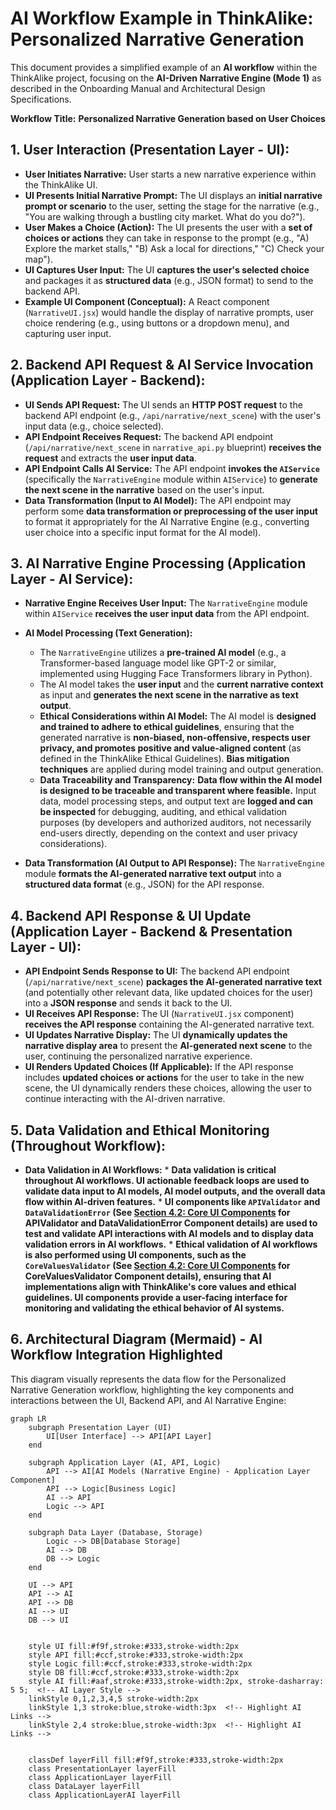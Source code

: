 # AI Workflow Example in ThinkAlike: Personalized Narrative Generation

This document provides a simplified example of an **AI workflow** within the ThinkAlike project, focusing on the **AI-Driven Narrative Engine (Mode 1)** as described in the Onboarding Manual and Architectural Design Specifications.

**Workflow Title:** **Personalized Narrative Generation based on User Choices**

## 1. **User Interaction (Presentation Layer - UI)**:

*   **User Initiates Narrative:** User starts a new narrative experience within the ThinkAlike UI.
*   **UI Presents Initial Narrative Prompt:** The UI displays an **initial narrative prompt or scenario** to the user, setting the stage for the narrative (e.g., "You are walking through a bustling city market. What do you do?").
*   **User Makes a Choice (Action):** The UI presents the user with a **set of choices or actions** they can take in response to the prompt (e.g., "A) Explore the market stalls," "B) Ask a local for directions," "C) Check your map").
*   **UI Captures User Input:** The UI **captures the user's selected choice** and packages it as **structured data** (e.g., JSON format) to send to the backend API.
*   **Example UI Component (Conceptual):**  A React component (`NarrativeUI.jsx`) would handle the display of narrative prompts, user choice rendering (e.g., using buttons or a dropdown menu), and capturing user input.

## 2. **Backend API Request & AI Service Invocation (Application Layer - Backend)**:

*   **UI Sends API Request:** The UI sends an **HTTP POST request** to the backend API endpoint (e.g., `/api/narrative/next_scene`) with the user's input data (e.g., choice selected).
*   **API Endpoint Receives Request:** The backend API endpoint (`/api/narrative/next_scene` in `narrative_api.py` blueprint) **receives the request** and extracts the **user input data**.
*   **API Endpoint Calls AI Service:** The API endpoint **invokes the `AIService`** (specifically the `NarrativeEngine` module within `AIService`) to **generate the next scene in the narrative** based on the user's input.
*   **Data Transformation (Input to AI Model):** The API endpoint may perform some **data transformation or preprocessing of the user input** to format it appropriately for the AI Narrative Engine (e.g., converting user choice into a specific input format for the AI model).

## 3. **AI Narrative Engine Processing (Application Layer - AI Service)**:

*   **Narrative Engine Receives User Input:** The `NarrativeEngine` module within `AIService` **receives the user input data** from the API endpoint.
*   **AI Model Processing (Text Generation):**
    *   The `NarrativeEngine` utilizes a **pre-trained AI model** (e.g., a Transformer-based language model like GPT-2 or similar, implemented using Hugging Face Transformers library in Python).
    *   The AI model takes the **user input** and the **current narrative context** as input and **generates the next scene in the narrative as text output**.
    *   **Ethical Considerations within AI Model:** The AI model is **designed and trained to adhere to ethical guidelines**, ensuring that the generated narrative is **non-biased, non-offensive, respects user privacy, and promotes positive and value-aligned content** (as defined in the ThinkAlike Ethical Guidelines). **Bias mitigation techniques** are applied during model training and output generation.
    *   **Data Traceability and Transparency:** **Data flow within the AI model is designed to be traceable and transparent where feasible.** Input data, model processing steps, and output text are **logged and can be inspected** for debugging, auditing, and ethical validation purposes (by developers and authorized auditors, not necessarily end-users directly, depending on the context and user privacy considerations).

*   **Data Transformation (AI Output to API Response):** The `NarrativeEngine` module **formats the AI-generated narrative text output** into a **structured data format** (e.g., JSON) for the API response.

## 4. **Backend API Response & UI Update (Application Layer - Backend & Presentation Layer - UI)**:

*   **API Endpoint Sends Response to UI:** The backend API endpoint (`/api/narrative/next_scene`) **packages the AI-generated narrative text** (and potentially other relevant data, like updated choices for the user) into a **JSON response** and sends it back to the UI.
*   **UI Receives API Response:** The UI (`NarrativeUI.jsx` component) **receives the API response** containing the AI-generated narrative text.
*   **UI Updates Narrative Display:** The UI **dynamically updates the narrative display area** to present the **AI-generated next scene** to the user, continuing the personalized narrative experience.
*   **UI Renders Updated Choices (If Applicable):** If the API response includes **updated choices or actions** for the user to take in the new scene, the UI dynamically renders these choices, allowing the user to continue interacting with the AI-driven narrative.

## 5. **Data Validation and Ethical Monitoring (Throughout Workflow)**:

*   **Data Validation in AI Workflows:**
        *   **Data validation is critical throughout AI workflows. UI actionable feedback loops are used to validate data input to AI models, AI model outputs, and the overall data flow within AI-driven features.**
        *   **UI components like `APIValidator` and `DataValidationError` (See [Section 4.2: Core UI Components](#42-core-ui-components) for APIValidator and DataValidationError Component details) are used to test and validate API interactions with AI models and to display data validation errors in AI workflows.**
        *   **Ethical validation of AI workflows is also performed using UI components, such as the `CoreValuesValidator` (See [Section 4.2: Core UI Components](#42-core-ui-components) for CoreValuesValidator Component details), ensuring that AI implementations align with ThinkAlike's core values and ethical guidelines. UI components provide a user-facing interface for monitoring and validating the ethical behavior of AI systems.**

## 6. **Architectural Diagram (Mermaid) - AI Workflow Integration Highlighted**

This diagram visually represents the data flow for the Personalized Narrative Generation workflow, highlighting the key components and interactions between the UI, Backend API, and AI Narrative Engine:

```mermaid
graph LR
    subgraph Presentation Layer (UI)
        UI[User Interface] --> API[API Layer]
    end

    subgraph Application Layer (AI, API, Logic)
        API --> AI[AI Models (Narrative Engine) - Application Layer Component]
        API --> Logic[Business Logic]
        AI --> API
        Logic --> API
    end

    subgraph Data Layer (Database, Storage)
        Logic --> DB[Database Storage]
        AI --> DB
        DB --> Logic
    end

    UI --> API
    API --> AI
    API --> DB
    AI --> UI
    DB --> UI


    style UI fill:#f9f,stroke:#333,stroke-width:2px
    style API fill:#ccf,stroke:#333,stroke-width:2px
    style Logic fill:#ccf,stroke:#333,stroke-width:2px
    style DB fill:#ccf,stroke:#333,stroke-width:2px
    style AI fill:#aaf,stroke:#333,stroke-width:2px, stroke-dasharray: 5 5;  <!-- AI Layer Style -->
    linkStyle 0,1,2,3,4,5 stroke-width:2px
    linkStyle 1,3 stroke:blue,stroke-width:3px  <!-- Highlight AI Links -->
    linkStyle 2,4 stroke:blue,stroke-width:3px  <!-- Highlight AI Links -->


    classDef layerFill fill:#f9f,stroke:#333,stroke-width:2px
    class PresentationLayer layerFill
    class ApplicationLayer layerFill
    class DataLayer layerFill
    class ApplicationLayerAI layerFill
